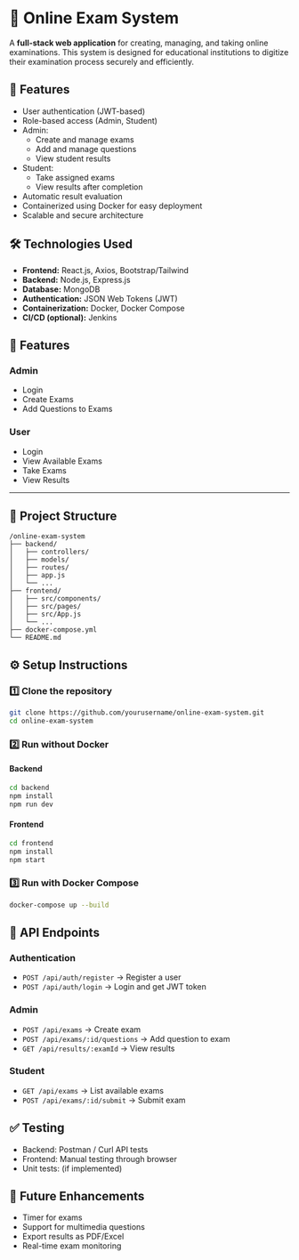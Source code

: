 # 📝 Online Exam System

A **full-stack web application** for creating, managing, and taking online examinations. This system is designed for educational institutions to digitize their examination process securely and efficiently.

## 🚀 Features

- User authentication (JWT-based)
- Role-based access (Admin, Student)
- Admin:
  - Create and manage exams
  - Add and manage questions
  - View student results
- Student:
  - Take assigned exams
  - View results after completion
- Automatic result evaluation
- Containerized using Docker for easy deployment
- Scalable and secure architecture

## 🛠️ Technologies Used

- **Frontend:** React.js, Axios, Bootstrap/Tailwind
- **Backend:** Node.js, Express.js
- **Database:** MongoDB
- **Authentication:** JSON Web Tokens (JWT)
- **Containerization:** Docker, Docker Compose
- **CI/CD (optional):** Jenkins



## 🚀 Features

### Admin
- Login
- Create Exams
- Add Questions to Exams

### User
- Login
- View Available Exams
- Take Exams
- View Results

---

## 📂 Project Structure

```
/online-exam-system
├── backend/
│   ├── controllers/
│   ├── models/
│   ├── routes/
│   ├── app.js
│   └── ...
├── frontend/
│   ├── src/components/
│   ├── src/pages/
│   ├── src/App.js
│   └── ...
├── docker-compose.yml
└── README.md
```
## ⚙️ Setup Instructions

### 1️⃣ Clone the repository
```bash
git clone https://github.com/yourusername/online-exam-system.git
cd online-exam-system
```

### 2️⃣ Run without Docker

#### Backend
```bash
cd backend
npm install
npm run dev
```

#### Frontend
```bash
cd frontend
npm install
npm start
```

### 3️⃣ Run with Docker Compose
```bash
docker-compose up --build
```

## 🧪 API Endpoints

### Authentication
- `POST /api/auth/register` → Register a user
- `POST /api/auth/login` → Login and get JWT token

### Admin
- `POST /api/exams` → Create exam
- `POST /api/exams/:id/questions` → Add question to exam
- `GET /api/results/:examId` → View results

### Student
- `GET /api/exams` → List available exams
- `POST /api/exams/:id/submit` → Submit exam

## ✅ Testing

- Backend: Postman / Curl API tests
- Frontend: Manual testing through browser
- Unit tests: (if implemented)

## 📌 Future Enhancements

- Timer for exams
- Support for multimedia questions
- Export results as PDF/Excel
- Real-time exam monitoring
